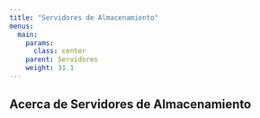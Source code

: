 ```yaml
---
title: "Servidores de Almacenamiento"
menus: 
  main:
    params:
      class: center
    parent: Servidores
    weight: 31.1
---
```


## Acerca de Servidores de Almacenamiento
